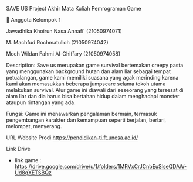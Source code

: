 SAVE US
Project Akhir Mata Kuliah Pemrograman Game

👋 Anggota Kelompok 1

Jawadhika Khoirun Nasa Annafi' (21050974071)

M. Machfud Rochmatulloh (21050974042)

Moch Wildan Fahmi Al-Ghiffary (21050974058)

Description: Save us merupakan game survival bertemakan creepy pasta yang menggunakan background hutan dan alam liar sebagai tempat petualangan, game kami memiliki suasana yang agak merinding karena kami akan memasukkan beberapa jumpscare selama tokoh utama melakukan survival. Alur game ini diawali dari seseorang yang tersesat di alam liar dan dia harus bisa bertahan hidup dalam menghadapi monster ataupun rintangan yang ada.

Fungsi: Game ini menawarkan pengalaman bermain, termasuk pengembangan karakter dan kemampuan seperti berjalan, berlari, melompat, menyerang.

 URL Website Prodi
https://pendidikan-ti.ft.unesa.ac.id/

Link Drive
- link game : https://drive.google.com/drive/u/1/folders/1MRVxCrJCnbEuSlseQDAW-Ud8qXETSBQz

